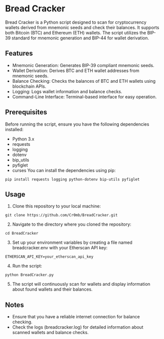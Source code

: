 # Bread Cracker
Bread Cracker is a Python script designed to scan for cryptocurrency wallets derived from mnemonic seeds and check their balances. 
It supports both Bitcoin (BTC) and Ethereum (ETH) wallets. The script utilizes the BIP-39 standard for mnemonic generation and BIP-44 for wallet derivation.

## Features
- Mnemonic Generation: Generates BIP-39 compliant mnemonic seeds.
- Wallet Derivation: Derives BTC and ETH wallet addresses from mnemonic seeds.
- Balance Checking: Checks the balances of BTC and ETH wallets using blockchain APIs.
- Logging: Logs wallet information and balance checks.
- Command-Line Interface: Terminal-based interface for easy operation.
## Prerequisites
Before running the script, ensure you have the following dependencies installed:

- Python 3.x
- requests
- logging
- dotenv
- bip_utils
- pyfiglet
- curses
You can install the dependencies using pip:
```
pip install requests logging python-dotenv bip-utils pyfiglet
```
## Usage
1. Clone this repository to your local machine:
```
git clone https://github.com/Cr0mb/BreadCracker.git
```
2. Navigate to the directory where you cloned the repository:
```
cd BreadCracker
```
3. Set up your environment variables by creating a file named breadcracker.env with your Etherscan API key:
```
ETHERSCAN_API_KEY=your_etherscan_api_key
```
4. Run the script:
```
python BreadCracker.py
```
5. The script will continuously scan for wallets and display information about found wallets and their balances.

## Notes
- Ensure that you have a reliable internet connection for balance checking.
- Check the logs (breadcracker.log) for detailed information about scanned wallets and balance checks.

